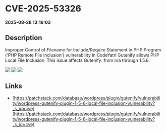 # CVE-2025-53326

**2025-08-28 13:16:03**

## Description
Improper Control of Filename for Include/Require Statement in PHP Program ('PHP Remote File Inclusion') vulnerability in CodeYatri Gutenify allows PHP Local File Inclusion. This issue affects Gutenify: from n/a through 1.5.6.

![](https://img.shields.io/static/v1?label=Score&message=7.5&color=red)
![](https://img.shields.io/static/v1?label=Severity&message=HIGH&color=red)
![](https://img.shields.io/static/v1?label=CWE&message=RFI&color=green)

## Links
- [https://patchstack.com/database/wordpress/plugin/gutenify/vulnerability/wordpress-gutenify-plugin-1-5-6-local-file-inclusion-vulnerability?_s_id=cve](https://patchstack.com/database/wordpress/plugin/gutenify/vulnerability/wordpress-gutenify-plugin-1-5-6-local-file-inclusion-vulnerability?_s_id=cve)
